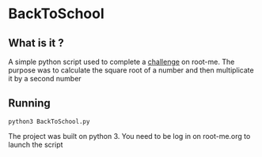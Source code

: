 # BackToSchool

## What is it ?

A simple python script used to complete a [challenge](https://www.root-me.org/en/Challenges/Programming/TCP-Back-to-school) on root-me. The purpose was to calculate the square root of a number and then multiplicate it by a second number

## Running
 `python3 BackToSchool.py` 

The project was built on python 3. You need to be log in on root-me.org to launch the script


